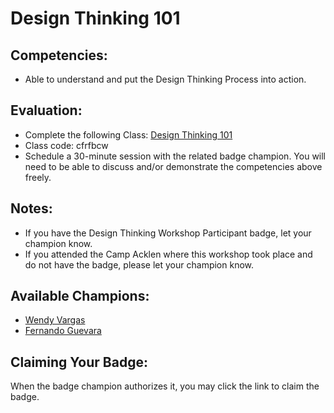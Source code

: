 # Design Thinking 101

## Competencies:
* Able to understand and put the Design Thinking Process into action. 

## Evaluation:
* Complete the following Class: [Design Thinking 101](https://classroom.google.com/c/NjQyNzA4MDU4NzRa)
* Class code: cfrfbcw
* Schedule a 30-minute session with the related badge champion. You will need to be able to discuss and/or demonstrate the competencies above freely. 

## Notes:
* If you have the Design Thinking Workshop Participant badge, let your champion know. 
* If you attended the Camp Acklen where this workshop took place and do not have the badge, please let your champion know. 

## Available Champions:

* [Wendy Vargas](mailto:wendy.vargas@acklenavenue.com)
* [Fernando Guevara](mailto:fernando@acklenavenue.com)

## Claiming Your Badge:
When the badge champion authorizes it, you may click the link to claim the badge.
